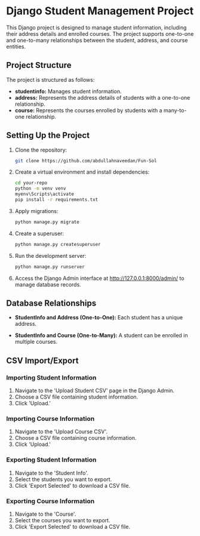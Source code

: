 # Django Student Management Project

This Django project is designed to manage student information, including their address details and enrolled courses. The project supports one-to-one and one-to-many relationships between the student, address, and course entities.

## Project Structure

The project is structured as follows:

- **studentinfo:** Manages student information.
- **address:** Represents the address details of students with a one-to-one relationship.
- **course:** Represents the courses enrolled by students with a many-to-one relationship.

## Setting Up the Project

1. Clone the repository:

    ```bash
    git clone https://github.com/abdullahnaveedan/Fun-Sol
    ```

2. Create a virtual environment and install dependencies:

    ```bash
    cd your-repo
    python -m venv venv
    myenv\Scripts\activate
    pip install -r requirements.txt
    ```

3. Apply migrations:

    ```bash
    python manage.py migrate
    ```

4. Create a superuser:

    ```bash
    python manage.py createsuperuser
    ```

5. Run the development server:

    ```bash
    python manage.py runserver
    ```

6. Access the Django Admin interface at http://127.0.0.1:8000/admin/ to manage database records.

## Database Relationships

- **StudentInfo and Address (One-to-One):** Each student has a unique address.

- **StudentInfo and Course (One-to-Many):** A student can be enrolled in multiple courses.

## CSV Import/Export

### Importing Student Information

1. Navigate to the 'Upload Student CSV' page in the Django Admin.
2. Choose a CSV file containing student information.
3. Click 'Upload.'

### Importing Course Information

1. Navigate to the 'Upload Course CSV'.
2. Choose a CSV file containing course information.
3. Click 'Upload.'

### Exporting Student Information

1. Navigate to the 'Student Info'.
2. Select the students you want to export.
3. Click 'Export Selected' to download a CSV file.

### Exporting Course Information

1. Navigate to the 'Course'.
2. Select the courses you want to export.
3. Click 'Export Selected' to download a CSV file.
